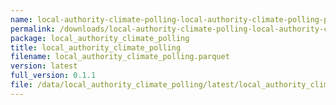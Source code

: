 ```yaml
---
name: local-authority-climate-polling-local-authority-climate-polling-parquet
permalink: /downloads/local-authority-climate-polling-local-authority-climate-polling-parquet/latest
package: local_authority_climate_polling
title: local_authority_climate_polling
filename: local_authority_climate_polling.parquet
version: latest
full_version: 0.1.1
file: /data/local_authority_climate_polling/latest/local_authority_climate_polling.parquet
---
```

